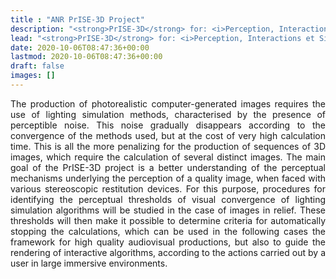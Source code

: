 ```yaml
---
title : "ANR PrISE-3D Project"
description: "<strong>PrISE-3D</strong> for: <i>Perception, Interactions et Simulation d’Eclairage 3D</i> is a French ANR project."
lead: "<strong>PrISE-3D</strong> for: <i>Perception, Interactions et Simulation d’Eclairage 3D</i> is a French ANR project."
date: 2020-10-06T08:47:36+00:00
lastmod: 2020-10-06T08:47:36+00:00
draft: false
images: []
---
```


<div style="text-align: justify">
The production of photorealistic computer-generated images requires the use of lighting simulation methods, characterised by the presence of perceptible noise. 
This noise gradually disappears according to the convergence of the methods used, but at the cost of very high calculation time. This is all the more penalizing for the production of sequences of 3D images, which require the calculation of several distinct images. 
The main goal of the PrISE-3D project is a better understanding of the perceptual mechanisms underlying the perception of a quality image, when faced with various stereoscopic restitution devices. For this purpose, procedures for identifying the perceptual thresholds of visual convergence of lighting simulation algorithms will be studied in the case of images in relief. 
These thresholds will then make it possible to determine criteria for automatically stopping the calculations, which can be used in the following cases the framework for high quality audiovisual productions, but also to guide the rendering of interactive algorithms, according to the actions carried out by a user in large immersive environments.
</div>
